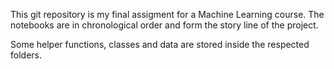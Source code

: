 This git repository is my final assigment for a Machine Learning course. 
The notebooks are in chronological order and form the story line of the project.

Some helper functions, classes and data are stored inside the respected folders.

